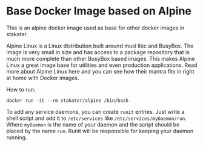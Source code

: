 # Base Docker Image based on Alpine

This is an alpine docker image used as base for other docker images in stakater.

Alpine Linux is a Linux distribution built around musl libc and BusyBox. The image is very small in size and has access to a package repository that is much more complete than other BusyBox based images. This makes Alpine Linux a great image base for utilities and even production applications. Read more about Alpine Linux here and you can see how their mantra fits in right at home with Docker images.


How to run:
```
docker run -it --rm stakater/alpine /bin/bash
```

To add any service daemons, you can create `runit` entries. Just write a shell script and add it to `/etc/services` like `/etc/services/myDaemon/run`. Where `myDaemon` is the name of your daemon and the script should be placed by the name `run`.
Runit will be responsible for keeping your daemon running.